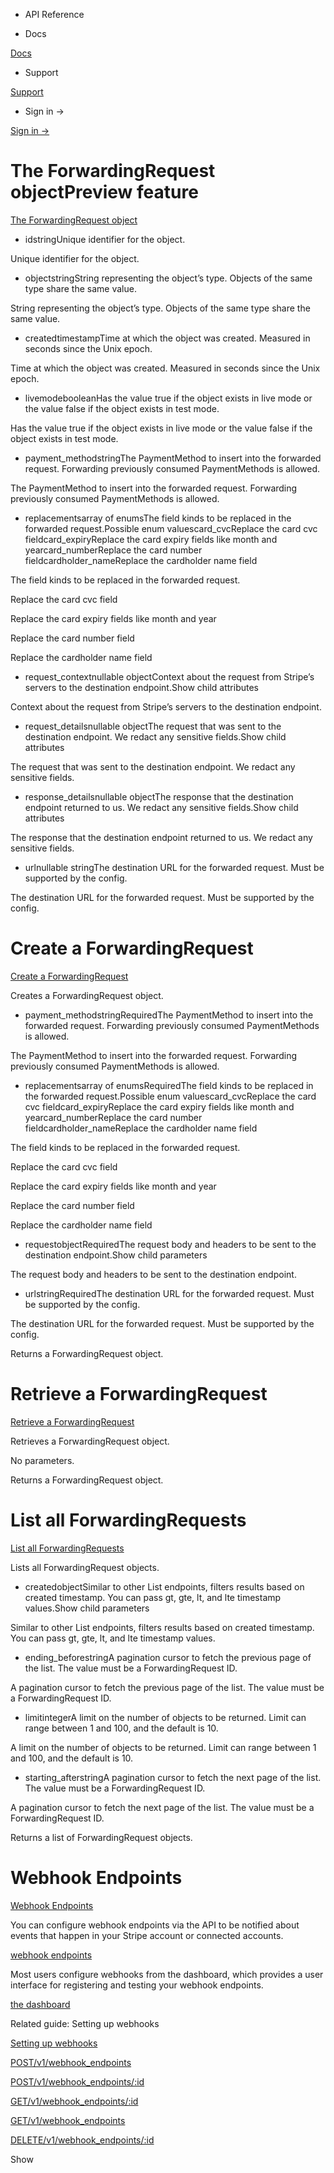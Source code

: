 - API Reference

- Docs

[Docs](/)

- Support

[Support](https://support.stripe.com)

- Sign in →

[Sign in →](https://dashboard.stripe.com/login)

# The ForwardingRequest objectPreview feature

[The ForwardingRequest object](/api/forwarding/request/object)

- idstringUnique identifier for the object.

Unique identifier for the object.

- objectstringString representing the object’s type. Objects of the same type share the same value.

String representing the object’s type. Objects of the same type share the same value.

- createdtimestampTime at which the object was created. Measured in seconds since the Unix epoch.

Time at which the object was created. Measured in seconds since the Unix epoch.

- livemodebooleanHas the value true if the object exists in live mode or the value false if the object exists in test mode.

Has the value true if the object exists in live mode or the value false if the object exists in test mode.

- payment_methodstringThe PaymentMethod to insert into the forwarded request. Forwarding previously consumed PaymentMethods is allowed.

The PaymentMethod to insert into the forwarded request. Forwarding previously consumed PaymentMethods is allowed.

- replacementsarray of enumsThe field kinds to be replaced in the forwarded request.Possible enum valuescard_cvcReplace the card cvc fieldcard_expiryReplace the card expiry fields like month and yearcard_numberReplace the card number fieldcardholder_nameReplace the cardholder name field

The field kinds to be replaced in the forwarded request.

Replace the card cvc field

Replace the card expiry fields like month and year

Replace the card number field

Replace the cardholder name field

- request_contextnullable objectContext about the request from Stripe’s servers to the destination endpoint.Show child attributes

Context about the request from Stripe’s servers to the destination endpoint.

- request_detailsnullable objectThe request that was sent to the destination endpoint. We redact any sensitive fields.Show child attributes

The request that was sent to the destination endpoint. We redact any sensitive fields.

- response_detailsnullable objectThe response that the destination endpoint returned to us. We redact any sensitive fields.Show child attributes

The response that the destination endpoint returned to us. We redact any sensitive fields.

- urlnullable stringThe destination URL for the forwarded request. Must be supported by the config.

The destination URL for the forwarded request. Must be supported by the config.

# Create a ForwardingRequest

[Create a ForwardingRequest](/api/forwarding/forwarding_requests/create)

Creates a ForwardingRequest object.

- payment_methodstringRequiredThe PaymentMethod to insert into the forwarded request. Forwarding previously consumed PaymentMethods is allowed.

The PaymentMethod to insert into the forwarded request. Forwarding previously consumed PaymentMethods is allowed.

- replacementsarray of enumsRequiredThe field kinds to be replaced in the forwarded request.Possible enum valuescard_cvcReplace the card cvc fieldcard_expiryReplace the card expiry fields like month and yearcard_numberReplace the card number fieldcardholder_nameReplace the cardholder name field

The field kinds to be replaced in the forwarded request.

Replace the card cvc field

Replace the card expiry fields like month and year

Replace the card number field

Replace the cardholder name field

- requestobjectRequiredThe request body and headers to be sent to the destination endpoint.Show child parameters

The request body and headers to be sent to the destination endpoint.

- urlstringRequiredThe destination URL for the forwarded request. Must be supported by the config.

The destination URL for the forwarded request. Must be supported by the config.

Returns a ForwardingRequest object.

# Retrieve a ForwardingRequest

[Retrieve a ForwardingRequest](/api/forwarding/forwarding_requests/retrieve)

Retrieves a ForwardingRequest object.

No parameters.

Returns a ForwardingRequest object.

# List all ForwardingRequests

[List all ForwardingRequests](/api/forwarding/forwarding_requests/list)

Lists all ForwardingRequest objects.

- createdobjectSimilar to other List endpoints, filters results based on created timestamp. You can pass gt, gte, lt, and lte timestamp values.Show child parameters

Similar to other List endpoints, filters results based on created timestamp. You can pass gt, gte, lt, and lte timestamp values.

- ending_beforestringA pagination cursor to fetch the previous page of the list. The value must be a ForwardingRequest ID.

A pagination cursor to fetch the previous page of the list. The value must be a ForwardingRequest ID.

- limitintegerA limit on the number of objects to be returned. Limit can range between 1 and 100, and the default is 10.

A limit on the number of objects to be returned. Limit can range between 1 and 100, and the default is 10.

- starting_afterstringA pagination cursor to fetch the next page of the list. The value must be a ForwardingRequest ID.

A pagination cursor to fetch the next page of the list. The value must be a ForwardingRequest ID.

Returns a list of ForwardingRequest objects.

# Webhook Endpoints

[Webhook Endpoints](/api/webhook_endpoints)

You can configure webhook endpoints via the API to be notified about events that happen in your Stripe account or connected accounts.

[webhook endpoints](/webhooks/)

Most users configure webhooks from the dashboard, which provides a user interface for registering and testing your webhook endpoints.

[the dashboard](https://dashboard.stripe.com/webhooks)

Related guide: Setting up webhooks

[Setting up webhooks](/webhooks/configure)

[POST/v1/webhook_endpoints](/api/webhook_endpoints/create)

[POST/v1/webhook_endpoints/:id](/api/webhook_endpoints/update)

[GET/v1/webhook_endpoints/:id](/api/webhook_endpoints/retrieve)

[GET/v1/webhook_endpoints](/api/webhook_endpoints/list)

[DELETE/v1/webhook_endpoints/:id](/api/webhook_endpoints/delete)

Show
